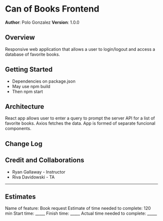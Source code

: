 # Can of Books Frontend

**Author**: Polo Gonzalez
**Version**: 1.0.0

## Overview
Responsive web application that allows a user to login/logout and access a database of favorite books.

## Getting Started
- Dependencies on package.json
- May use npm build
- Then npm start

## Architecture
React app allows user to enter a query to prompt the server API for a list of favorite books.  Axios fetches the data.  App is formed of separate funcional components.

## Change Log
<!-- Use this area to document the iterative changes made to your application as each feature is successfully implemented. Use time stamps. Here's an example:

01-01-2001 4:59pm - Application now has a fully-functional express server, with a GET route for the location resource. -->

## Credit and Collaborations
- Ryan Gallaway - Instructor
- Riva Davidowski - TA

---

## Estimates
Name of feature: Book request
Estimate of time needed to complete: 120 min
Start time: _____
Finish time: _____
Actual time needed to complete: _____
